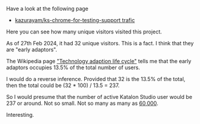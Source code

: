 Have a look at the following page

- [kazurayam/ks-chrome-for-testing-support trafic](https://github.com/kazurayam/ks-chrome-for-testing-support/graphs/traffic)

Here you can see how many unique visitors visited this project.

As of 27th Feb 2024, it had 32 unique visitors. This is a fact. I think that they are "early adaptors".

The Wikipedia page ["Technology adaption life cycle"](https://en.wikipedia.org/wiki/Technology_adoption_life_cycle) tells me that the early adaptors occupies 13.5% of the total number of users.

I would do a reverse inference. Provided that 32 is the 13.5% of the total, then the total could be (32 * 100) / 13.5 = 237.

So I would presume that the number of active Katalon Studio user would be 237 or around. Not so small. Not so many as many as [60,000](https://forum.katalon.com/t/we-reached-60-000-members-celebrate-the-occasion-with-us/116988).

Interesting.
